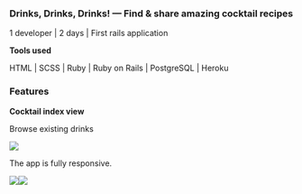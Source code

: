 ### **Drinks, Drinks, Drinks! — Find & share amazing cocktail recipes**

1 developer | 2 days | First rails application

**Tools used**

HTML | SCSS | Ruby | Ruby on Rails | PostgreSQL | Heroku

### Features

**Cocktail index view**

Browse existing drinks

<img src="https://s3.us-west-2.amazonaws.com/secure.notion-static.com/77816cc9-c827-481d-8bd0-39ce6747be27/Bildschirmfoto_2021-03-21_um_13.28.58.png?X-Amz-Algorithm=AWS4-HMAC-SHA256&X-Amz-Credential=AKIAT73L2G45O3KS52Y5%2F20210409%2Fus-west-2%2Fs3%2Faws4_request&X-Amz-Date=20210409T101937Z&X-Amz-Expires=86400&X-Amz-Signature=4b9c46144d1a814e8773fab054c4b33fe902cbfdd283f00c14e0a2579262bee8&X-Amz-SignedHeaders=host&response-content-disposition=filename%20%3D%22Bildschirmfoto_2021-03-21_um_13.28.58.png%22">

The app is fully responsive.
<div style="display: inline-flex;">
<img src="https://s3.us-west-2.amazonaws.com/secure.notion-static.com/3465406f-f8c3-4213-9b20-8780302fe580/Bildschirmfoto_2021-03-21_um_13.35.30.png?X-Amz-Algorithm=AWS4-HMAC-SHA256&X-Amz-Credential=AKIAT73L2G45O3KS52Y5%2F20210409%2Fus-west-2%2Fs3%2Faws4_request&X-Amz-Date=20210409T102006Z&X-Amz-Expires=86400&X-Amz-Signature=e0207e09f98a02e712edb71bf648908bf3b5aa2ed0b2f45f8aceeab4c429fe4c&X-Amz-SignedHeaders=host&response-content-disposition=filename%20%3D%22Bildschirmfoto_2021-03-21_um_13.35.30.png%22">
<img src="https://s3.us-west-2.amazonaws.com/secure.notion-static.com/b9326a01-2e40-49c1-9df8-96d0c86906f8/Bildschirmfoto_2021-03-21_um_13.35.48.png?X-Amz-Algorithm=AWS4-HMAC-SHA256&X-Amz-Credential=AKIAT73L2G45O3KS52Y5%2F20210409%2Fus-west-2%2Fs3%2Faws4_request&X-Amz-Date=20210409T102023Z&X-Amz-Expires=86400&X-Amz-Signature=8fdaf47f416fa9bee34a9af24448b742dac59b27957d969b0e21df03ae10f284&X-Amz-SignedHeaders=host&response-content-disposition=filename%20%3D%22Bildschirmfoto_2021-03-21_um_13.35.48.png%22">
 </div>

<img src="">

<img src="">

<img src="">
